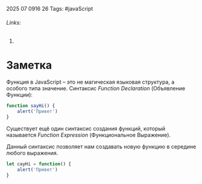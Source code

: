 2025 07 0916 26
Tags: #javaScript 
###### Links: 
1) 
# Заметка
Функция в JavaScript – это не магическая языковая структура, а особого типа значение.
Синтаксис _Function Declaration_ (Объявление Функции):
```js
function sayHi() {
	alert('Привет')
}
```
Существует ещё один синтаксис создания функций, который называется _Function Expression_ (Функциональное Выражение).

Данный синтаксис позволяет нам создавать новую функцию в середине любого выражения.
```js
let cayHi = function() {
	alert('Привет')
}
```